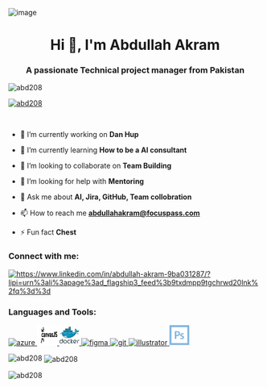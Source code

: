 ![image](https://github.com/Abd208/Abd208/assets/139307480/5430db14-0342-47bf-8d44-1631d52ad3fc)


<h1 align="center">Hi 👋, I'm Abdullah Akram</h1>
<h3 align="center">A passionate Technical project manager from Pakistan</h3>

<p align="left"> <img src="https://komarev.com/ghpvc/?username=abd208&label=Profile%20views&color=0e75b6&style=flat" alt="abd208" /> </p>

<p align="left"> <a href="https://github.com/ryo-ma/github-profile-trophy"><img src="https://github-profile-trophy.vercel.app/?username=abd208" alt="abd208" /></a> </p>

<p align="left"> <a href="https://twitter.com/" target="blank"><img src="https://img.shields.io/twitter/follow/?logo=twitter&style=for-the-badge" alt="" /></a> </p>

- 🔭 I’m currently working on **Dan Hup**

- 🌱 I’m currently learning **How to be a AI consultant**

- 👯 I’m looking to collaborate on **Team Building**

- 🤝 I’m looking for help with **Mentoring**

- 💬 Ask me about **AI, Jira, GitHub, Team collobration**

- 📫 How to reach me **abdullahakram@focuspass.com**

- ⚡ Fun fact **Chest**

<h3 align="left">Connect with me:</h3>
<p align="left">
<a href="https://linkedin.com/in/https://www.linkedin.com/in/abdullah-akram-9ba031287/?lipi=urn%3ali%3apage%3ad_flagship3_feed%3b9txdmpp9tgchrwd20lnk%2fq%3d%3d" target="blank"><img align="center" src="https://raw.githubusercontent.com/rahuldkjain/github-profile-readme-generator/master/src/images/icons/Social/linked-in-alt.svg" alt="https://www.linkedin.com/in/abdullah-akram-9ba031287/?lipi=urn%3ali%3apage%3ad_flagship3_feed%3b9txdmpp9tgchrwd20lnk%2fq%3d%3d" height="30" width="40" /></a>
</p>

<h3 align="left">Languages and Tools:</h3>
<p align="left"> <a href="https://azure.microsoft.com/en-in/" target="_blank" rel="noreferrer"> <img src="https://www.vectorlogo.zone/logos/microsoft_azure/microsoft_azure-icon.svg" alt="azure" width="40" height="40"/> </a> <a href="https://canvasjs.com" target="_blank" rel="noreferrer"> <img src="https://raw.githubusercontent.com/Hardik0307/Hardik0307/master/assets/canvasjs-charts.svg" alt="canvasjs" width="40" height="40"/> </a> <a href="https://www.docker.com/" target="_blank" rel="noreferrer"> <img src="https://raw.githubusercontent.com/devicons/devicon/master/icons/docker/docker-original-wordmark.svg" alt="docker" width="40" height="40"/> </a> <a href="https://www.figma.com/" target="_blank" rel="noreferrer"> <img src="https://www.vectorlogo.zone/logos/figma/figma-icon.svg" alt="figma" width="40" height="40"/> </a> <a href="https://git-scm.com/" target="_blank" rel="noreferrer"> <img src="https://www.vectorlogo.zone/logos/git-scm/git-scm-icon.svg" alt="git" width="40" height="40"/> </a> <a href="https://www.adobe.com/in/products/illustrator.html" target="_blank" rel="noreferrer"> <img src="https://www.vectorlogo.zone/logos/adobe_illustrator/adobe_illustrator-icon.svg" alt="illustrator" width="40" height="40"/> </a> <a href="https://www.photoshop.com/en" target="_blank" rel="noreferrer"> <img src="https://raw.githubusercontent.com/devicons/devicon/master/icons/photoshop/photoshop-line.svg" alt="photoshop" width="40" height="40"/> </a> </p>

<p><img align="left" src="https://github-readme-stats.vercel.app/api/top-langs?username=abd208&show_icons=true&locale=en&layout=compact" alt="abd208" /></p>

<p>&nbsp;<img align="center" src="https://github-readme-stats.vercel.app/api?username=abd208&show_icons=true&locale=en" alt="abd208" /></p>

<p><img align="center" src="https://github-readme-streak-stats.herokuapp.com/?user=abd208&" alt="abd208" /></p>
